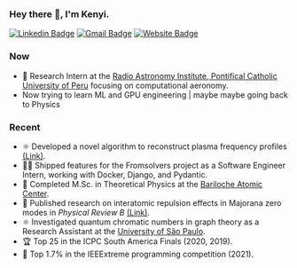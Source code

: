 ### Hey there 👋, I'm Kenyi.
[![Linkedin Badge](https://img.shields.io/badge/-RenzoTakagui-blue?style=flat-square&logo=Linkedin&logoColor=white&link=https://www.linkedin.com/in/renzo-kenyi-takagui-perez-b0a658139/)](https://www.linkedin.com/in/renzo-kenyi-takagui-perez-b0a658139/) 
[![Gmail Badge](https://img.shields.io/badge/-renzo.takagui@ib.edu.ar-c14438?style=flat-square&logo=Gmail&logoColor=white&link=mailto:renzo.takagui@ib.edu.ar)](mailto:renzo.takagui@ib.edu.ar)
[![Website Badge](https://img.shields.io/badge/-Personal%20Website-47CCCC?style=flat-square&logo=Google-Chrome&logoColor=white&link=https://taogenna.github.io/)](https://taogenna.github.io/)


### Now
- 🔭 Research Intern at the [Radio Astronomy Institute, Pontifical Catholic University of Peru](https://www.pucp.edu.pe) focusing on computational aeronomy.
- Now trying to learn ML and GPU engineering | maybe maybe going back to Physics

### Recent
- ⚛️ Developed a novel algorithm to reconstruct plasma frequency profiles [(Link)](https://github.com/TAOGenna/inversion-algorithm-plasma-frequency-profile/blob/main/Documentation.pdf).
- 🧑‍💻 Shipped features for the Fromsolvers project as a Software Engineer Intern, working with Docker, Django, and Pydantic.
- 📄 Completed M.Sc. in Theoretical Physics at the [Bariloche Atomic Center](https://www.ib.edu.ar).
- 📑 Published research on interatomic repulsion effects in Majorana zero modes in *Physical Review B* [(Link)](https://journals.aps.org/prb/abstract/10.1103/PhysRevB.109.075416).
- ⚛️ Investigated quantum chromatic numbers in graph theory as a Research Assistant at the [University of São Paulo](https://www5.usp.br).
- 🏆 Top 25 in the ICPC South America Finals (2020, 2019).
- 🥇 Top 1.7% in the IEEExtreme programming competition (2021).


